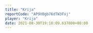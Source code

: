 ```yaml
---
title: "Krija"
reportCode: "AP9VBgb76dTW3Fxj"
player: "Krija"
date: 2021-08-30T19:10:09.637000+00:00
---
```

